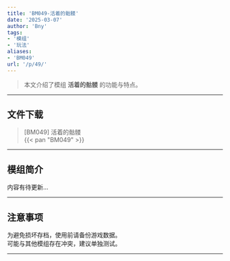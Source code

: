```yaml
---
title: 'BM049-活着的骷髅'
date: '2025-03-07'
author: 'Bny'
tags:
- '模组'
- '玩法'
aliases:
- 'BM049'
url: '/p/49/'
---
```


> 本文介绍了模组 **活着的骷髅** 的功能与特点。

---

## 文件下载

> [BM049] 活着的骷髅  
{{< pan "BM049" >}}  

---

## 模组简介

>  
内容有待更新...  

---

## 注意事项

>  
为避免损坏存档，使用前请备份游戏数据。  
可能与其他模组存在冲突，建议单独测试。  

---

